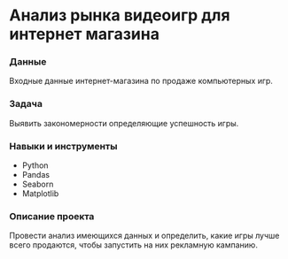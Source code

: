 # Анализ рынка видеоигр для интернет магазина  
### Данные
Входные данные интернет-магазина по продаже компьютерных игр.
### Задача
Выявить закономерности определяющие успешность игры.
### Навыки и инструменты
- Python
- Pandas
- Seaborn
- Matplotlib
### Описание проекта 
Провести анализ имеющихся данных и определить, какие игры лучше всего продаются, чтобы запустить на
 них рекламную кампанию.
